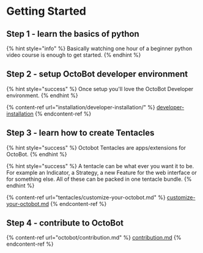 # Getting Started

## Step 1 - learn the basics of python

{% hint style="info" %}
Basically watching one hour of a beginner python video course is enough to get started.
{% endhint %}

## Step 2 - setup OctoBot developer environment

{% hint style="success" %}
Once setup you'll love the OctoBot Developer environment.
{% endhint %}

{% content-ref url="installation/developer-installation/" %}
[developer-installation](installation/developer-installation/)
{% endcontent-ref %}

## Step 3 - learn how to create Tentacles&#x20;

{% hint style="success" %}
Octobot Tentacles are apps/extensions for OctoBot.
{% endhint %}

{% hint style="success" %}
A tentacle can be what ever you want it to be. For example an Indicator, a Strategy, a new Feature for the web interface or for something else. All of these can be packed in one tentacle bundle.
{% endhint %}

{% content-ref url="tentacles/customize-your-octobot.md" %}
[customize-your-octobot.md](tentacles/customize-your-octobot.md)
{% endcontent-ref %}

## Step 4 - contribute to OctoBot

{% content-ref url="octobot/contribution.md" %}
[contribution.md](octobot/contribution.md)
{% endcontent-ref %}
